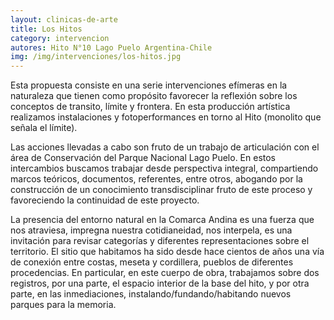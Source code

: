 ```yaml
---
layout: clinicas-de-arte
title: Los Hitos
category: intervencion
autores: Hito N°10 Lago Puelo Argentina-Chile
img: /img/intervenciones/los-hitos.jpg
---
```


<p class="hyphenate">
	Esta propuesta consiste en una serie intervenciones efímeras en la naturaleza que tienen como propósito favorecer la reflexión sobre los conceptos de transito, límite y frontera. En esta producción artística realizamos instalaciones y fotoperformances en torno al Hito (monolito que señala el límite). 
</p>

<p class="hyphenate">
	Las acciones llevadas a cabo son fruto de un trabajo de articulación con el área de Conservación del Parque Nacional Lago Puelo. En estos intercambios buscamos trabajar desde perspectiva integral, compartiendo marcos teóricos, documentos, referentes,  entre otros, abogando por  la construcción de un conocimiento transdisciplinar fruto de este proceso y favoreciendo la continuidad de este proyecto.
</p>

<p class="hyphenate">
	La presencia del entorno natural en la Comarca Andina es una fuerza que nos atraviesa, impregna nuestra cotidianeidad, nos interpela, es una invitación para revisar categorías y diferentes representaciones sobre el territorio. El sitio que habitamos ha sido desde hace cientos de años una vía de conexión entre  costas, meseta y cordillera, pueblos de diferentes  procedencias. En particular, en este cuerpo de obra, trabajamos sobre dos registros, por una parte, el espacio interior de la base del hito, y por otra parte, en las inmediaciones, instalando/fundando/habitando nuevos parques para la memoria.  
</p>
